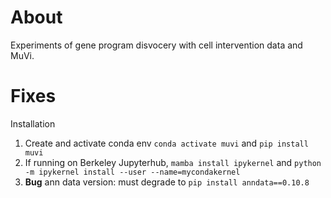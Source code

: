 # About
Experiments of gene program disvocery with cell intervention data and MuVi.

# Fixes
Installation
1. Create and activate conda env `conda activate muvi` and `pip install muvi`
2. If running on Berkeley Jupyterhub, `mamba install ipykernel` and `python -m ipykernel install --user --name=mycondakernel`
3. **Bug** ann data version: must degrade to `pip install anndata==0.10.8`

